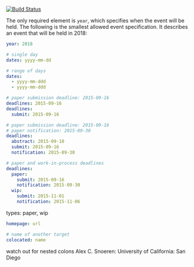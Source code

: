 [![Build Status](https://travis-ci.org/cfpdb/cfpdb.svg?branch=ci)](https://travis-ci.org/cfpdb/cfpdb)

The only required element is `year`, which specifies when the event will be
held. The following is the smallest allowed event specification. It describes an
event that will be held in 2018:

```yaml
year: 2018
```

```yaml
# single day
dates: yyyy-mm-dd

# range of days
dates:
  - yyyy-mm-ddd
  - yyyy-mm-ddd
```

```yaml
# paper submission deadline: 2015-09-16
deadlines: 2015-09-16
deadlines:
  submit: 2015-09-16

# paper submission deadline: 2015-09-16
# paper notification: 2015-09-30
deadlines:
  abstract: 2015-09-10
  submit: 2015-09-16
  notification: 2015-09-30

# paper and work-in-process deadlines
deadlines:
  paper:
    submit: 2015-09-16
    notification: 2015-09-30
  wip:
    submit: 2015-11-01
    notification: 2015-11-06
```

types: paper, wip

``` yaml
homepage: url
```

```yaml
# name of another target
colocated: name
```

watch out for nested colons
Alex C. Snoeren: University of California: San Diego

